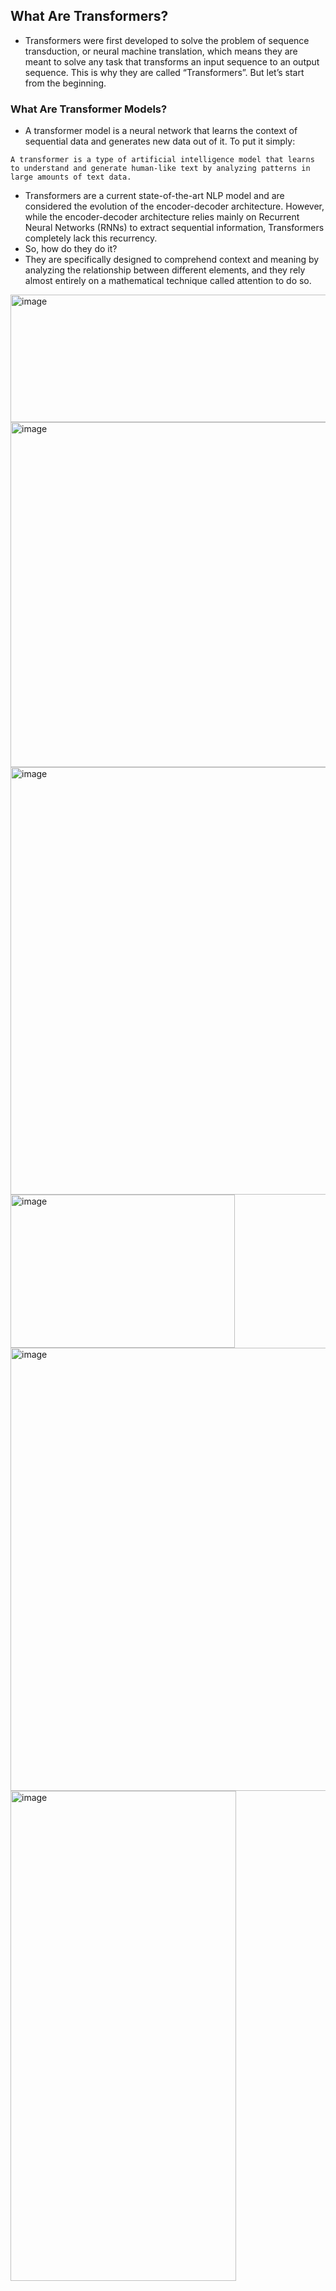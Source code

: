 ## What Are Transformers?
- Transformers were first developed to solve the problem of sequence transduction, or neural machine translation, which means they are meant to solve any task that transforms an input sequence to an output sequence. This is why they are called “Transformers”.
But let’s start from the beginning.
### What Are Transformer Models?
- A transformer model is a neural network that learns the context of sequential data and generates new data out of it.
To put it simply:
```
A transformer is a type of artificial intelligence model that learns to understand and generate human-like text by analyzing patterns in large amounts of text data.
```
- Transformers are a current state-of-the-art NLP model and are considered the evolution of the encoder-decoder architecture. However, while the encoder-decoder architecture relies mainly on Recurrent Neural Networks (RNNs) to extract sequential information, Transformers completely lack this recurrency.
- So, how do they do it?
- They are specifically designed to comprehend context and meaning by analyzing the relationship between different elements, and they rely almost entirely on a mathematical technique called attention to do so.
<img width="731" height="204" alt="image" src="https://github.com/user-attachments/assets/d6e95839-e32c-4cbc-b081-972eedb488d5" />
<img width="712" height="552" alt="image" src="https://github.com/user-attachments/assets/f524cfec-413f-41a6-a6fd-6f227d848b4a" />
<img width="742" height="684" alt="image" src="https://github.com/user-attachments/assets/fdcd419f-8917-4391-a84e-b95b5129f571" />
<img width="359" height="245" alt="image" src="https://github.com/user-attachments/assets/9595bd2f-8dbe-4d00-9980-45e4cc109bf9" />
<img width="560" height="709" alt="image" src="https://github.com/user-attachments/assets/4321c4b9-3e84-4f1d-9e3a-1673a1b4291e" />
<img width="361" height="784" alt="image" src="https://github.com/user-attachments/assets/66651a5f-a788-4452-9134-245410c5c6e2" />





